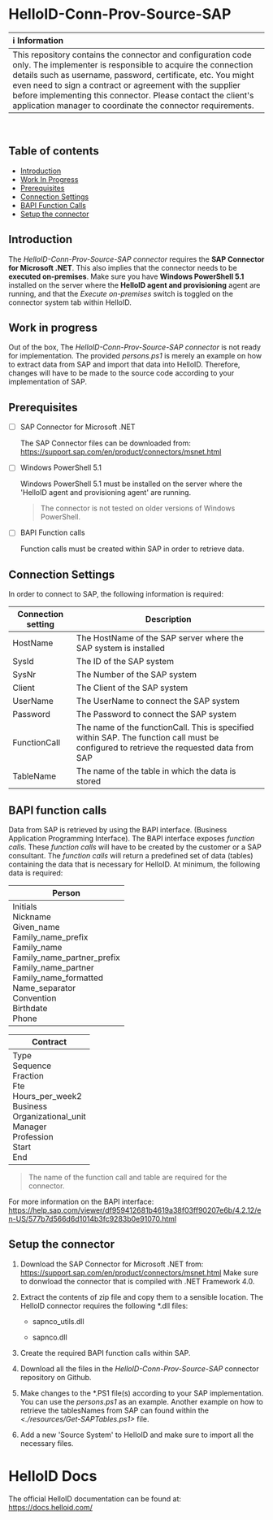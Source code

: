 # HelloID-Conn-Prov-Source-SAP

| :information_source: Information |
|:---------------------------|
| This repository contains the connector and configuration code only. The implementer is responsible to acquire the connection details such as username, password, certificate, etc. You might even need to sign a contract or agreement with the supplier before implementing this connector. Please contact the client's application manager to coordinate the connector requirements.       |

<br />

## Table of contents

 - [Introduction](#Introduction)
 - [Work In Progress](#Work-In-Progress)
 - [Prerequisites](#Prerequisites)
 - [Connection Settings](#Connection-Settings)
 - [BAPI Function Calls](#BAPI-function-calls)
 - [Setup the connector](#Setup-the-connector)

## Introduction

The *HelloID-Conn-Prov-Source-SAP connector* requires the **SAP Connector for Microsoft .NET**. This also implies that the connector needs to be **executed on-premises**. Make sure you have **Windows PowerShell 5.1** installed on the server where the **HelloID agent and provisioning** agent are running, and that the *Execute on-premises* switch is toggled on the connector system tab within HelloID.

## Work in progress

Out of the box, The *HelloID-Conn-Prov-Source-SAP connector* is not ready for implementation. The provided *persons.ps1* is merely an example on how to extract data from SAP and import that data into HelloID. Therefore, changes will have to be made to the source code according to your implementation of SAP. 

## Prerequisites

- [ ] SAP Connector for Microsoft .NET

  The SAP Connector files can be downloaded from: https://support.sap.com/en/product/connectors/msnet.html

- [ ] Windows PowerShell 5.1

  Windows PowerShell 5.1 must be installed on the server where the 'HelloID agent and provisioning agent' are running.

  > The connector is not tested on older versions of Windows PowerShell.

- [ ] BAPI Function calls

  Function calls must be created within SAP in order to retrieve data.
  
## Connection Settings

In order to connect to SAP, the following information is required:

| Connection setting | Description                                                  |
| ------------------ | ------------------------------------------------------------ |
| HostName           | The HostName of the SAP server where the SAP system is installed |
| SysId              | The ID of the SAP system                                     |
| SysNr              | The Number of the SAP system                                     |
| Client             | The Client of the SAP system                                 |
| UserName           | The UserName to connect the SAP system                       |
| Password           | The Password to connect the SAP system                       |
| FunctionCall       | The name of the functionCall. This is specified within SAP. The function call must be configured to retrieve the requested data from SAP |
| TableName          | The name of the table in which the data is stored       |


## BAPI function calls

Data from SAP is retrieved by using the BAPI interface. (Business Application Programming Interface). The BAPI interface exposes _function calls_. These _function calls_ will have to be created by the customer or a SAP consultant. The _function calls_ will return a predefined set of data (tables) containing the data that is necessary for HelloID. At minimum, the following data is required:

| Person                                                       |
| ------------------------------------------------------------ |
| Initials<br/>Nickname<br/>Given_name<br/>Family_name_prefix<br/>Family_name<br/>Family_name_partner_prefix<br/>Family_name_partner<br/>Family_name_formatted<br/>Name_separator<br/>Convention<br/>Birthdate<br/>Phone |

| Contract                                                     |
| ------------------------------------------------------------ |
| Type<br/>Sequence<br/>Fraction<br/>Fte<br/>Hours_per_week2<br/>Business<br/>Organizational_unit<br/>Manager<br/>Profession<br/>Start<br/>End |

> The name of the function call and table are required for the connector.

For more information on the BAPI interface: https://help.sap.com/viewer/df959412681b4619a38f03ff90207e6b/4.2.12/en-US/577b7d566d6d1014b3fc9283b0e91070.html

## Setup the connector

1. Download the SAP Connector for Microsoft .NET from: https://support.sap.com/en/product/connectors/msnet.html Make sure to donwload the connector that is compiled with .NET Framework 4.0.

2. Extract the contents of zip file and copy them to a sensible location. The HelloID connector requires the following *.dll files: 

   - sapnco_utils.dll

   - sapnco.dll

3. Create the required BAPI function calls within SAP.

4. Download all the files in the *HelloID-Conn-Prov-Source-SAP* connector repository on Github.

5. Make changes to the *.PS1 file(s) according to your SAP implementation. You can use the *persons.ps1* as an example. Another example on how to retrieve the tablesNames from SAP can found within the *<./resources/Get-SAPTables.ps1>* file.

6. Add a new 'Source System' to HelloID and make sure to import all the necessary files.
 
# HelloID Docs
The official HelloID documentation can be found at: https://docs.helloid.com/

